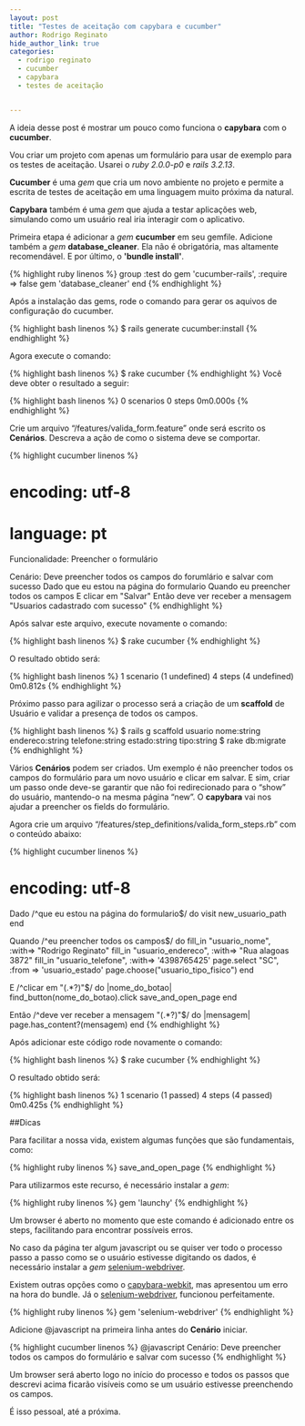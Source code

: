 ```yaml
---
layout: post
title: "Testes de aceitação com capybara e cucumber"
author: Rodrigo Reginato
hide_author_link: true
categories:
  - rodrigo reginato
  - cucumber
  - capybara
  - testes de aceitação


---
```


A ideia desse post é mostrar um pouco como funciona o **capybara** com o **cucumber**.

<!--more-->

Vou criar um projeto com apenas um formulário para usar de exemplo para os testes de aceitação. Usarei o _ruby 2.0.0-p0_ e _rails 3.2.13_.

**Cucumber** é uma _gem_ que cria um novo ambiente no projeto e permite a escrita de testes de aceitação em uma linguagem muito próxima da natural.

**Capybara** também é uma _gem_ que ajuda a testar aplicações web, simulando como um usuário real iria interagir com o aplicativo.

Primeira etapa é adicionar a _gem_ **cucumber** em seu gemfile. Adicione também a _gem_ **database_cleaner**. Ela não é obrigatória, mas altamente recomendável. E por último, o **'bundle install'**.

{% highlight ruby linenos %}
group :test do
  gem 'cucumber-rails', :require => false
  gem 'database_cleaner'
end
{% endhighlight %}

Após a instalação das gems, rode o comando para gerar os aquivos de configuração do cucumber.

{% highlight bash linenos %}
$ rails generate cucumber:install
{% endhighlight %}

Agora execute o comando:

{% highlight bash linenos %}
$ rake cucumber
{% endhighlight %}
Você deve obter o resultado a seguir:

{% highlight bash linenos %}
0 scenarios
0 steps
0m0.000s
{% endhighlight %}

Crie um arquivo “/features/valida_form.feature” onde será escrito os **Cenários**. Descreva a ação de como o sistema deve se comportar.

{% highlight cucumber linenos %}
# encoding: utf-8
# language: pt
Funcionalidade: Preencher o formulário

  Cenário: Deve preencher todos os campos do forumlário e salvar com sucesso
    Dado que eu estou na página do formulario
    Quando eu preencher todos os campos
    E clicar em "Salvar"
    Então deve ver receber a mensagem "Usuarios cadastrado com sucesso"
{% endhighlight %}

Após salvar este arquivo, execute novamente o comando:

{% highlight bash linenos %}
$ rake cucumber
{% endhighlight %}

O resultado obtido será:

{% highlight bash linenos %}
1 scenario (1 undefined)
4 steps (4 undefined)
0m0.812s
{% endhighlight %}

Próximo passo para agilizar o processo será a criação de um **scaffold** de Usuário e validar a presença de todos os campos.

{% highlight bash linenos %}
$ rails g scaffold usuario nome:string endereco:string telefone:string estado:string tipo:string
$ rake db:migrate
{% endhighlight %}

Vários **Cenários** podem ser criados. Um exemplo é não preencher todos os campos do formulário para um novo usuário e clicar em salvar. E sim, criar um passo onde deve-se garantir que não foi redirecionado para o “show” do usuário, mantendo-o na mesma página “new”.
O **capybara** vai nos ajudar a preencher os fields do formulário.

Agora crie um arquivo “/features/step_definitions/valida_form_steps.rb” com o conteúdo abaixo:

{% highlight cucumber linenos %}
# encoding: utf-8
Dado /^que eu estou na página do formulario$/ do
  visit new_usuario_path
end

Quando /^eu preencher todos os campos$/ do
  fill_in "usuario_nome", :with=> "Rodrigo Reginato"
  fill_in "usuario_endereco", :with=> "Rua alagoas 3872"
  fill_in "usuario_telefone", :with=> '4398765425'
  page.select "SC", :from => 'usuario_estado'
  page.choose("usuario_tipo_fisico")
end

E /^clicar em "(.*?)"$/ do |nome_do_botao|
  find_button(nome_do_botao).click
  save_and_open_page
end

Então /^deve ver receber a mensagem "(.*?)"$/ do |mensagem|
  page.has_content?(mensagem)
end
{% endhighlight %}

Após adicionar este código rode novamente o comando:

{% highlight bash linenos %}
$ rake cucumber
{% endhighlight %}

O resultado obtido será:

{% highlight bash linenos %}
1 scenario (1 passed)
4 steps (4 passed)
0m0.425s
{% endhighlight %}

##Dicas

Para facilitar a nossa vida, existem algumas funções que são fundamentais, como:

{% highlight ruby linenos %}
save_and_open_page
{% endhighlight %}

Para utilizarmos este recurso, é necessário instalar a _gem_:

{% highlight ruby linenos %}
gem 'launchy'
{% endhighlight %}

Um browser é aberto no momento que este comando é adicionado entre os steps, facilitando para encontrar possíveis erros.

No caso da página ter algum javascript ou se quiser ver todo o processo passo a passo como se o usuário estivesse digitando os dados, é necessário instalar a _gem_ [selenium-webdriver](https://github.com/vertis/selenium-webdriver).

Existem outras opções como o [capybara-webkit](https://github.com/thoughtbot/capybara-webkit), mas apresentou um erro na hora do bundle. Já o [selenium-webdriver](https://github.com/vertis/selenium-webdriver), funcionou perfeitamente.

{% highlight ruby linenos %}
gem 'selenium-webdriver'
{% endhighlight %}

Adicione @javascript na primeira linha antes do **Cenário** iniciar.

{% highlight cucumber linenos %}
@javascript
Cenário: Deve preencher todos os campos do formulário e salvar com sucesso
{% endhighlight %}

Um browser será aberto logo no início do processo  e todos os passos que descrevi acima ficarão visíveis como se um usuário estivesse preenchendo os campos.

É isso pessoal, até a próxima.
